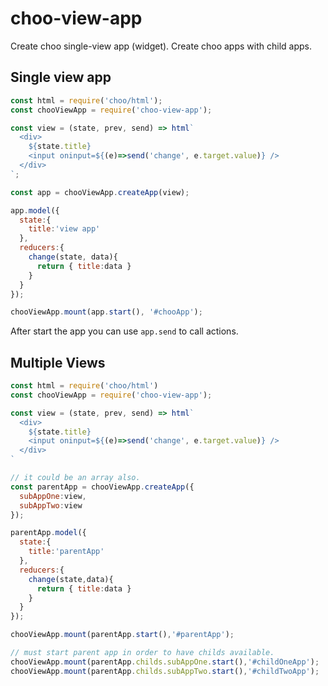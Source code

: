 # choo-view-app
Create choo single-view app (widget). Create choo apps with child apps.


## Single view app

```js
const html = require('choo/html');
const chooViewApp = require('choo-view-app');

const view = (state, prev, send) => html`
  <div>
    ${state.title}
    <input oninput=${(e)=>send('change', e.target.value)} />
  </div>
`;

const app = chooViewApp.createApp(view);

app.model({
  state:{
    title:'view app'
  },
  reducers:{
    change(state, data){
      return { title:data }
    }
  }
});

chooViewApp.mount(app.start(), '#chooApp');
```

After start the app you can use ```app.send``` to call actions.

## Multiple Views

```js
const html = require('choo/html')
const chooViewApp = require('choo-view-app');

const view = (state, prev, send) => html`
  <div>
    ${state.title}
    <input oninput=${(e)=>send('change', e.target.value)} />
  </div>
`

// it could be an array also.
const parentApp = chooViewApp.createApp({
  subAppOne:view,
  subAppTwo:view
});

parentApp.model({
  state:{
    title:'parentApp'
  },
  reducers:{
    change(state,data){
      return { title:data }
    }
  }
});

chooViewApp.mount(parentApp.start(),'#parentApp');

// must start parent app in order to have childs available.
chooViewApp.mount(parentApp.childs.subAppOne.start(),'#childOneApp');
chooViewApp.mount(parentApp.childs.subAppTwo.start(),'#childTwoApp');
```
